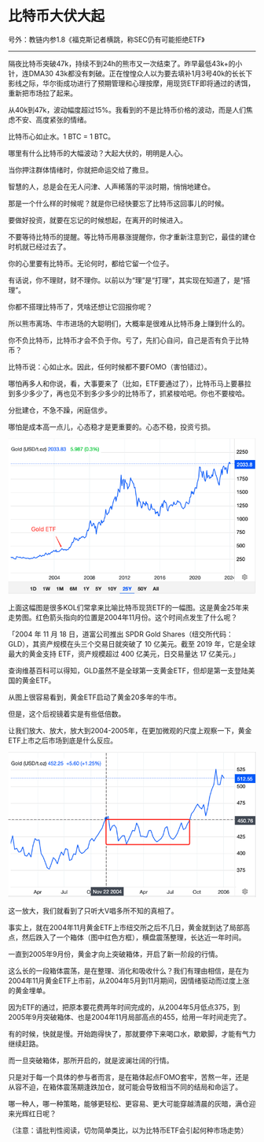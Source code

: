# 比特币大伏大起

号外：教链内参1.8《福克斯记者横跳，称SEC仍有可能拒绝ETF》

* * *

隔夜比特币突破47k，持续不到24h的熊市又一次结束了。昨早最低43k+的小针，连DMA30 43k都没有刺破。正在惶惶众人以为要去填补1月3号40k的长长下影线之际，华尔街成功进行了预期管理和心理按摩，用现货ETF即将通过的诱饵，重新把市场拉了起来。

从40k到47k，波动幅度超过15%。我看到的不是比特币价格的波动，而是人们焦虑不安、高度紧张的情绪。

比特币心如止水。1 BTC = 1 BTC。

哪里有什么比特币的大幅波动？大起大伏的，明明是人心。

当你押注群体情绪时，你就把命运交给了撒旦。

智慧的人，总是会在无人问津、人声稀落的平淡时期，悄悄地建仓。

那是一个什么样的时候呢？就是你已经快要忘了比特币这回事儿的时候。

要做好投资，就要在忘记的时候想起，在离开的时候进入。

不要等待比特币的提醒。等比特币用暴涨提醒你，你才重新注意到它，最佳的建仓时机就已经过去了。

你的心里要有比特币。无论何时，都给它留一个位子。

有话说，你不理财，财不理你。以前以为“理”是“打理”，其实现在知道了，是“搭理”。

你都不搭理比特币了，凭啥还想让它回报你呢？

所以熊市离场、牛市进场的大聪明们，大概率是很难从比特币身上赚到什么的。

你不负比特币，比特币才会不负于你。亏了，先扪心自问，自己是否有负于比特币？

比特币说：心如止水。因此，任何时候都不要FOMO（害怕错过）。

哪怕再多人和你说，看，大事要来了（比如，ETF要通过了），比特币马上要暴拉到多少多少了，再也见不到多少多少的比特币了，抓紧梭哈吧。你也不要梭哈。

分批建仓，不急不躁，闲庭信步。

哪怕是成本高一点儿，心态稳才是更重要的。心态不稳，投资亏损。

![](2024-01-09-A01.png)

上面这幅图是很多KOL们常拿来比喻比特币现货ETF的一幅图。这是黄金25年来走势图。红色箭头指向的位置是2004年11月份。这个时间点发生了什么呢？

「2004 年 11 月 18 日，道富公司推出 SPDR Gold Shares（纽交所代码：GLD），其资产规模在头三个交易日就突破了 10 亿美元。截至 2019 年，它是全球最大的黄金支持 ETF，资产规模超过 400 亿美元，日交易量达 17 亿美元。」

查询维基百科可以得知，GLD虽然不是全球第一支黄金ETF，但却是第一支登陆美国的黄金ETF。

从图上很容易看到，黄金ETF启动了黄金20多年的牛市。

但是，这个后视镜着实是有些低倍数。

让我们放大、放大，放大到2004-2005年，在更加微观的尺度上观察一下，黄金ETF上市之后市场到底是什么反应。

![](2024-01-09-A02.png)

这一放大，我们就看到了只听大V唱多所不知的真相了。

事实上，就在2004年11月黄金ETF上市纽交所之后不几日，黄金就到达了局部高点，然后跌入了一个箱体（图中红色方框），横盘震荡整理，长达近一年时间。

一直到2005年9月份，黄金才向上突破箱体，开启了新一阶段的行情。

这么长的一段箱体震荡，是在整理、消化和吸收什么？我们有理由相信，是在为2004年11月黄金ETF上市前，从2004年5月到11月期间，因情绪驱动而过度上涨的黄金埋单。

因为ETF的通过，把原本要花费两年时间完成的，从2004年5月低点375，到2005年9月突破箱体、也是2004年11月局部高点的455，给用一年时间走完了。

有的时候，快就是慢。开始跑得快了，那就要停下来喝口水，歇歇脚，才能有气力继续赶路。

而一旦突破箱体，那所开启的，就是波澜壮阔的行情。

只是对于每一个具体的参与者而言，是在箱体起点FOMO套牢，苦熬一年，还是从容不迫，在箱体震荡期逢跌加仓，就可能会导致相当不同的结局和命运了。

哪一种人，哪一种策略，能够更轻松、更容易、更大可能穿越清晨的灰暗，满仓迎来光辉红日呢？

（注意：请批判性阅读，切勿简单类比，以为比特币ETF会引起何种市场走势）
